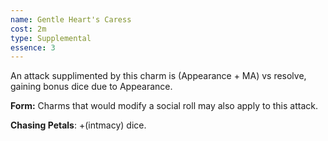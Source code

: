 ```yaml
---
name: Gentle Heart's Caress
cost: 2m
type: Supplemental
essence: 3
---
```


An attack supplimented by this charm is (Appearance + MA) vs resolve, gaining bonus dice due to Appearance.

**Form:** Charms that would modify a social roll may also apply to this attack.

**Chasing Petals**: +(intmacy) dice.
